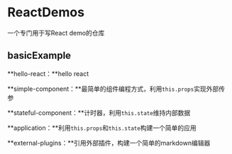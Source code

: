 # ReactDemos

一个专门用于写React demo的仓库

## basicExample

**hello-react：**hello react

**simple-component：**最简单的组件编程方式，利用`this.props`实现外部传参

**stateful-component：**计时器，利用`this.state`维持内部数据

**application：**利用`this.props`和`this.state`构建一个简单的应用

**external-plugins：**引用外部插件，构建一个简单的markdown编辑器